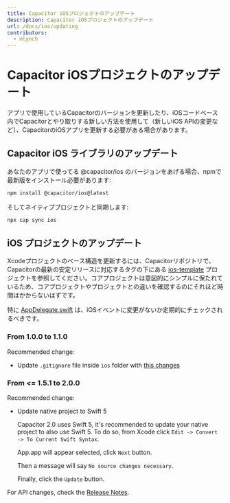 ```yaml
---
title: Capacitor iOSプロジェクトのアップデート
description: Capacitor iOSプロジェクトのアップデート
url: /docs/ios/updating
contributors:
  - mlynch
---
```


# Capacitor iOSプロジェクトのアップデート

<p class="intro">アプリで使用しているCapacitorのバージョンを更新したり、iOSコードベース内でCapacitorとやり取りする新しい方法を使用して（新しいiOS APIの変更など）、CapacitorのiOSアプリを更新する必要がある場合があります。</p>

## Capacitor iOS ライブラリのアップデート

あなたのアプリで使ってる @capacitor/ios のバージョンをあげる場合、npmで最新版をインストール必要があります:

```bash
npm install @capacitor/ios@latest
```

そしてネイティブプロジェクトと同期します:

```bash
npx cap sync ios
```

## iOS プロジェクトのアップデート

Xcodeプロジェクトのベース構造を更新するには、Capacitorリポジトリで、Capacitorの最新の安定リリースに対応するタグの下にある [ios-template](https://github.com/ionic-team/capacitor/tree/master/ios-template) プロジェクトを参照してください。コアプロジェクトは意図的にシンプルに保たれているため、コアプロジェクトやプロジェクトとの違いを確認するのにそれほど時間はかからないはずです。

特に [AppDelegate.swift](https://github.com/ionic-team/capacitor/blob/master/ios-template/App/App/AppDelegate.swift) は、iOSイベントに変更がないか定期的にチェックされるべきです。

### From 1.0.0 to 1.1.0

Recommended change:

* Update `.gitignore` file inside `ios` folder with [this changes](https://github.com/ionic-team/capacitor/commit/91941975ea5fe5389e0b09bb8331d5cb16ea6a78#diff-ea346566a7f09b5e88ed28d3d6362ec3)

### From <= 1.5.1 to 2.0.0

Recommended change:

* Update native project to Swift 5

  Capacitor 2.0 uses Swift 5, it's recommended to update your native project to also use Swift 5.
  To do so, from Xcode click `Edit -> Convert -> To Current Swift Syntax`.

  App.app will appear selected, click `Next` button.

  Then a message will say `No source changes necessary`.

  Finally, click the `Update` button.

For API changes, check the [Release Notes](https://github.com/ionic-team/capacitor/releases/tag/2.0.0).
